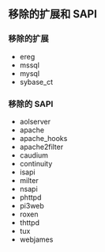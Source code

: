 移除的扩展和 SAPI
-----------------

### 移除的扩展

-   <span class="simpara"> ereg </span>
-   <span class="simpara"> mssql </span>
-   <span class="simpara"> mysql </span>
-   <span class="simpara"> sybase\_ct </span>

### 移除的 SAPI

-   <span class="simpara"> aolserver </span>
-   <span class="simpara"> apache </span>
-   <span class="simpara"> apache\_hooks </span>
-   <span class="simpara"> apache2filter </span>
-   <span class="simpara"> caudium </span>
-   <span class="simpara"> continuity </span>
-   <span class="simpara"> isapi </span>
-   <span class="simpara"> milter </span>
-   <span class="simpara"> nsapi </span>
-   <span class="simpara"> phttpd </span>
-   <span class="simpara"> pi3web </span>
-   <span class="simpara"> roxen </span>
-   <span class="simpara"> thttpd </span>
-   <span class="simpara"> tux </span>
-   <span class="simpara"> webjames </span>
